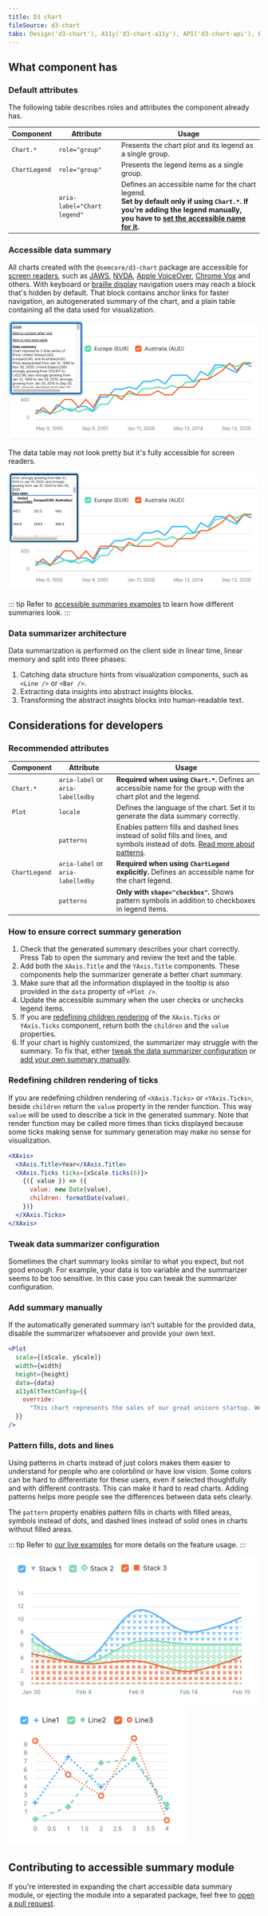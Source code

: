 ```yaml
---
title: D3 chart
fileSource: d3-chart
tabs: Design('d3-chart'), A11y('d3-chart-a11y'), API('d3-chart-api'), Example('d3-chart-code'), Changelog('d3-chart-changelog')
---
```


## What component has

### Default attributes

The following table describes roles and attributes the component already has.

| Component            | Attribute                         | Usage                     |
| -------------------- | --------------------------------- | ------------------------- |
| `Chart.*`            | `role="group"`                    | Presents the chart plot and its legend as a single group.  |
| `ChartLegend`        | `role="group"`                    | Presents the legend items as a single group.  |
|                      | `aria-label="Chart legend"`       | Defines an accessible name for the chart legend. <br/>**Set by default only if using `Chart.*`. If you're adding the legend manually, you have to [set the accessible name for it](#recommended-attributes).** |
<!-- uncomment when the task about the a11y dialog is done -->
<!-- | `Plot`               | `aria-label="Chart"`              | Defines an accessible name for the chart plot. | -->

### Accessible data summary

All charts created with the `@semcore/d3-chart` package are accessible for [screen readers](https://en.wikipedia.org/wiki/Screen_reader), such as [JAWS](https://www.freedomscientific.com/Products/software/JAWS/), [NVDA](https://www.nvaccess.org/), [Apple VoiceOver](https://www.apple.com/accessibility/vision/), [Chrome Vox](https://support.google.com/chromebook/answer/7031755) and others. With keyboard or [braille display](https://en.wikipedia.org/wiki/Refreshable_braille_display) navigation users may reach a block that's hidden by default. That block contains anchor links for faster navigation, an autogenerated summary of the chart, and a plain table containing all the data used for visualization.

![Chart with displayed accessibility module, text summary visible.](static/charts-a11y-stocks-summary.png)

The data table may not look pretty but it's fully accessible for screen readers.

![Chart with displayed accessibility module, data table visible.](static/charts-a11y-stocks-data-table.png)

::: tip
Refer to [accessible summaries examples](./d3-chart-code.md#summary-examples) to learn how different summaries look.
:::

### Data summarizer architecture

Data summarization is performed on the client side in linear time, linear memory and split into three phases:

1. Catching data structure hints from visualization components, such as `<Line />` or `<Bar />`.
2. Extracting data insights into abstract insights blocks.
3. Transforming the abstract insights blocks into human-readable text.

## Considerations for developers

### Recommended attributes

| Component        | Attribute                         | Usage                     |
| ---------------- | --------------------------------- | ------------------------- |
| `Chart.*`        | `aria-label` or `aria-labelledby` | **Required when using `Chart.*`.** Defines an accessible name for the group with the chart plot and the legend.  |
| `Plot`           | `locale`                          | Defines the language of the chart. Set it to generate the data summary correctly.  | <!-- do we really need this recommendation? all strings in charts are localized -->
|                  | `patterns`                        | Enables pattern fills and dashed lines instead of solid fills and lines, and symbols instead of dots. [Read more about patterns](#pattern-fills-dots-and-lines). |
| `ChartLegend`    | `aria-label` or `aria-labelledby` | **Required when using `ChartLegend` explicitly.** Defines an accessible name for the chart legend. |
|                  | `patterns`                        | **Only with `shape="checkbox"`.** Shows pattern symbols in addition to checkboxes in legend items.  |

### How to ensure correct summary generation

1. Check that the generated summary describes your chart correctly. Press Tab <!-- correct this when we change the key --> to open the summary and review the text and the table.
1. Add both the `XAxis.Title` and the `YAxis.Title` components. These components help the summarizer generate a better chart summary.
1. Make sure that all the information displayed in the tooltip is also provided in the `data` property of `<Plot />`.
1. Update the accessible summary when the user checks or unchecks legend items.
1. If you are [redefining children rendering](#redefining-children-rendering-of-ticks) of the `XAxis.Ticks` or `YAxis.Ticks` component, return both the `children` and the `value` properties.
1. If your chart is highly customized, the summarizer may struggle with the summary. To fix that, either [tweak the data summarizer configuration](#tweak-data-summarizer-configuration) or [add your own summary manually](#add-summary-manually).

### Redefining children rendering of ticks

If you are redefining children rendering of `<XAxis.Ticks>` or `<YAxis.Ticks>`, beside `children` return the `value` property in the render function. This way `value` will be used to describe a tick in the generated summary. Note that render function may be called more times than ticks displayed because some ticks making sense for summary generation may make no sense for visualization.

```jsx
<XAxis>
  <XAxis.Title>Year</XAxis.Title>
  <XAxis.Ticks ticks={xScale.ticks(6)}>
    {({ value }) => ({
      value: new Date(value),
      children: formatDate(value),
    })}
  </XAxis.Ticks>
</XAxis>
```

### Tweak data summarizer configuration

Sometimes the chart summary looks similar to what you expect, but not good enough. For example, your data is too variable and the summarizer seems to be too sensitive. In this case you can tweak the summarizer configuration.

<TypesView type="PlotSummarizerConfig" :types={...types} />

### Add summary manually

If the automatically generated summary isn’t suitable for the provided data, disable the summarizer whatsoever and provide your own text.

```jsx
<Plot
  scale={[xScale, yScale]}
  width={width}
  height={height}
  data={data}
  a11yAltTextConfig={{
    override:
      "This chart represents the sales of our great unicorn startup. We haven't sold anything.",
  }}
/>
```

### Pattern fills, dots and lines

Using patterns in charts instead of just colors makes them easier to understand for people who are colorblind or have low vision. Some colors can be hard to differentiate for these users, even if selected thoughtfully and with different contrasts. This can make it hard to read charts. Adding patterns helps more people see the differences between data sets clearly.

The `pattern` property enables pattern fills in charts with filled areas, symbols instead of dots, and dashed lines instead of solid ones in charts without filled areas.

::: tip
Refer to [our live examples](/data-display/d3-chart/d3-chart-code#pattern-fill) for more details on the feature usage.
:::

![](static/symbols.png) ![](static/stroke-dasarrays.png)

## Contributing to accessible summary module

If you're interested in expanding the chart accessible data summary module, or ejecting the module into a separated package, feel free to [open a pull request](https://github.com/semrush/intergalactic/tree/master/semcore/d3-chart/src/a11y).

<script setup>import { data as types } from '@types.data.ts';</script>
